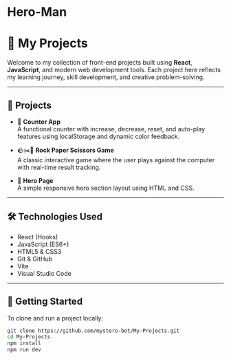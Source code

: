 # Hero-Man
# 🎯 My Projects

Welcome to my collection of front-end projects built using **React**, **JavaScript**, and modern web development tools. Each project here reflects my learning journey, skill development, and creative problem-solving.

---

## 📁 Projects

- 🧮 **Counter App**  
  A functional counter with increase, decrease, reset, and auto-play features using localStorage and dynamic color feedback.

- 🪨✂️📄 **Rock Paper Scissors Game**  
  A classic interactive game where the user plays against the computer with real-time result tracking.

- 🦸 **Hero Page**  
  A simple responsive hero section layout using HTML and CSS.

---

## 🛠️ Technologies Used

- React (Hooks)
- JavaScript (ES6+)
- HTML5 & CSS3
- Git & GitHub
- Vite
- Visual Studio Code

---

## 🚀 Getting Started

To clone and run a project locally:

```bash
git clone https://github.com/mystero-bot/My-Projects.git
cd My-Projects
npm install
npm run dev
